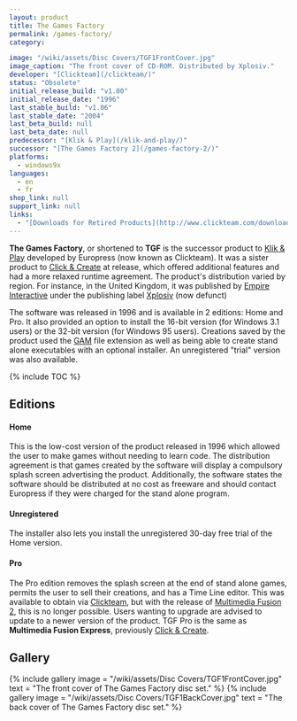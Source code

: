 ```yaml
---
layout: product
title: The Games Factory
permalink: /games-factory/
category:

image: "/wiki/assets/Disc Covers/TGF1FrontCover.jpg"
image_caption: "The front cover of CD-ROM. Distributed by Xplosiv."
developer: "[Clickteam](/clickteam/)"
status: "Obsolete"
initial_release_build: "v1.00"
initial_release_date: "1996"
last_stable_build: "v1.06"
last_stable_date: "2004"
last_beta_build: null
last_beta_date: null
predecessor: "[Klik & Play](/klik-and-play/)"
successor: "[The Games Factory 2](/games-factory-2/)"
platforms:
  - windows9x
languages:
  - en
  - fr
shop_link: null
support_link: null
links:
  - "[Downloads for Retired Products](http://www.clickteam.com/download-centre/retired-products)"
---
```


**The Games Factory**, or shortened to **TGF** is the successor product to [Klik & Play]
developed by Europress (now known as Clickteam). It was a sister product to
[Click & Create] at release, which offered additional features and had a more
relaxed runtime agreement. The product's distribution varied by region.
For instance, in the United Kingdom, it was published by [Empire Interactive](https://en.wikipedia.org/wiki/Empire_Interactive)
under the publishing label [Xplosiv](https://en.wikipedia.org/wiki/Empire_Interactive#Xplosiv) (now defunct)

The software was released in 1996 and is available in 2 editions: Home and Pro.
It also provided an option to install the 16-bit version (for Windows 3.1 users)
or the 32-bit version (for Windows 95 users). Creations saved by the product used
the [GAM] file extension as well as being able to create stand alone executables
with an optional installer. An unregistered "trial" version was also available.

{% include TOC %}

## Editions

#### Home
This is the low-cost version of the product released in 1996 which allowed the
user to make games without needing to learn code. The distribution agreement
is that games created by the software will display a compulsory splash screen
advertising the product. Additionally, the software states the software should
be distributed at no cost as freeware and should contact Europress if they were
charged for the stand alone program.

#### Unregistered
The installer also lets you install the unregistered 30-day free trial of the Home version.

#### Pro
The Pro edition removes the splash screen at the end of stand alone games,
permits the user to sell their creations, and has a Time Line editor.
This was available to obtain via [Clickteam](/clickteam), but with the release of [Multimedia Fusion 2],
this is no longer possible. Users wanting to upgrade are advised to update to a newer
version of the product. TGF Pro is the same as **Multimedia Fusion Express**, previously
[Click & Create].

## Gallery
{% include gallery
    image = "/wiki/assets/Disc Covers/TGF1FrontCover.jpg"
    text = "The front cover of The Games Factory disc set."
%}
{% include gallery
    image = "/wiki/assets/Disc Covers/TGF1BackCover.jpg"
    text = "The back cover of The Games Factory disc set."
%}

[GAM]: /file-extensions/GAM/
[Click & Create]: /click-and-create/
[Klik & Play]: /klik-and-play/
[Multimedia Fusion 2]: /fusion/2.0/
[Clickteam Fusion 2.5]: /fusion/2.5/
